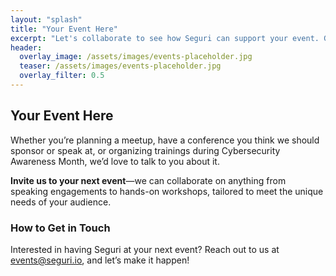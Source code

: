 ```yaml
---
layout: "splash"
title: "Your Event Here"
excerpt: "Let's collaborate to see how Seguri can support your event. Get in touch to discuss your needs."
header:
  overlay_image: /assets/images/events-placeholder.jpg
  teaser: /assets/images/events-placeholder.jpg
  overlay_filter: 0.5
---
```


## Your Event Here

Whether you’re planning a meetup, have a conference you think we should sponsor or speak at, or organizing trainings during Cybersecurity Awareness Month, we’d love to talk to you about it.

**Invite us to your next event**—we can collaborate on anything from speaking engagements to hands-on workshops, tailored to meet the unique needs of your audience.

### How to Get in Touch

Interested in having Seguri at your next event? Reach out to us at <a href="mailto:events@seguri.io" title="events@seguri.io">events@seguri.io</a>, and let’s make it happen!
